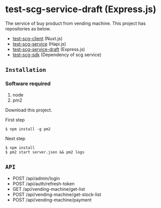 # test-scg-service-draft (Express.js)

The service of buy product from vending machine. This project has repositories as below.

- [test-scg-client](https://github.com/einost/test-scg-client) (Nuxt.js)
- [test-scg-service](https://github.com/einost/test-scg-service) (Hapi.js)
- [test-scg-service-draft](https://github.com/einost/test-scg-service-draft) (Express.js)
- [test-scg-sdk](https://github.com/einost/test-scg-sdk) (Dependency of scg service)

## `Installation`

### Software required

1. node
1. pm2

Download this project.

First step
```
$ npm install -g pm2
```

Next step
```
$ npm install
$ pm2 start server.json && pm2 logs
```

## `API`

- POST /api/admin/login
- POST /api/auth/refresh-token
- GET /api/vending-machine/get-list
- POST /api/vending-machine/get-stock-list
- POST /api/vending-machine/payment